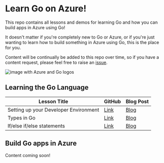 # Learn Go on Azure!

This repo contains all lessons and demos for learning Go and how you can build apps in Azure using Go!

It doesn't matter if you're completely new to Go or Azure, or if you're just wanting to learn how to build something in Azure using Go, this is the place for you.

Content will be continually be added to this repo over time, so if you have a content request, please feel free to raise an [issue](https://github.com/willvelida/learn-go-on-azure/issues).

![image with Azure and Go logos](https://dev-to-uploads.s3.amazonaws.com/uploads/articles/4du274tecmvucc7xwn0y.png#center)

## Learning the Go Language

| **Lesson Title** | GitHub | Blog Post |
| ---------------- | ------ | --------- |
|  Setting up your Developer Environment | [Link](https://github.com/willvelida/learn-go-on-azure/tree/main/LearnGo/1-setting-up-your-environment) | [Blog](https://www.willvelida.com/posts/setting-up-dev-environment-golang/) |
| Types in Go | [Link](https://github.com/willvelida/learn-go-on-azure/tree/main/LearnGo/2-types-in-go) | [Blog](https://www.willvelida.com/posts/types-in-go/) |
| If/else if/else statements | [Link](https://github.com/willvelida/learn-go-on-azure/blob/main/LearnGo/3-if-else-statements/) | [Blog](https://www.willvelida.com/posts/if-else-statements/) |
 
## Build Go apps in Azure

Content coming soon!